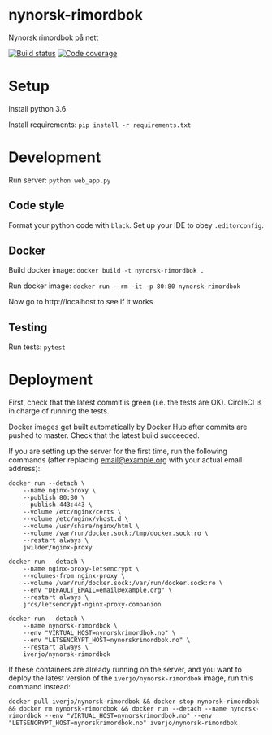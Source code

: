 # nynorsk-rimordbok

Nynorsk rimordbok på nett

[![Build status](https://img.shields.io/circleci/project/github/iver56/nynorsk-rimordbok/master.svg)](https://circleci.com/gh/iver56/nynorsk-rimordbok) [![Code coverage](https://img.shields.io/codecov/c/github/iver56/nynorsk-rimordbok/master.svg)](https://codecov.io/gh/iver56/nynorsk-rimordbok)

# Setup

Install python 3.6

Install requirements: `pip install -r requirements.txt`

# Development

Run server: `python web_app.py`

## Code style

Format your python code with `black`. Set up your IDE to obey `.editorconfig`.

## Docker

Build docker image: `docker build -t nynorsk-rimordbok .`

Run docker image: `docker run --rm -it -p 80:80 nynorsk-rimordbok`

Now go to http://localhost to see if it works

## Testing

Run tests: `pytest`

# Deployment

First, check that the latest commit is green (i.e. the tests are OK). CircleCI is in charge of running the tests.

Docker images get built automatically by Docker Hub after commits are pushed to master. Check that the latest build succeeded.

If you are setting up the server for the first time, run the following commands (after replacing
email@example.org with your actual email address):

```
docker run --detach \
    --name nginx-proxy \
    --publish 80:80 \
    --publish 443:443 \
    --volume /etc/nginx/certs \
    --volume /etc/nginx/vhost.d \
    --volume /usr/share/nginx/html \
    --volume /var/run/docker.sock:/tmp/docker.sock:ro \
    --restart always \
    jwilder/nginx-proxy

docker run --detach \
    --name nginx-proxy-letsencrypt \
    --volumes-from nginx-proxy \
    --volume /var/run/docker.sock:/var/run/docker.sock:ro \
    --env "DEFAULT_EMAIL=email@example.org" \
    --restart always \
    jrcs/letsencrypt-nginx-proxy-companion

docker run --detach \
    --name nynorsk-rimordbok \
    --env "VIRTUAL_HOST=nynorskrimordbok.no" \
    --env "LETSENCRYPT_HOST=nynorskrimordbok.no" \
    --restart always \
    iverjo/nynorsk-rimordbok
```

If these containers are already running on the server, and you want to deploy the latest version
of the `iverjo/nynorsk-rimordbok` image, run this command instead:

```
docker pull iverjo/nynorsk-rimordbok && docker stop nynorsk-rimordbok && docker rm nynorsk-rimordbok && docker run --detach --name nynorsk-rimordbok --env "VIRTUAL_HOST=nynorskrimordbok.no" --env "LETSENCRYPT_HOST=nynorskrimordbok.no" iverjo/nynorsk-rimordbok
```
